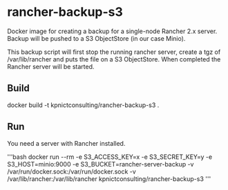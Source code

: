 # rancher-backup-s3

Docker image for creating a backup for a single-node Rancher 2.x server. Backup will be pushed to a S3 ObjectStore (in our case Minio).

This backup script will first stop the running rancher server, create a tgz of /var/lib/rancher and puts the file on a S3 ObjectStore. When completed the Rancher server will be started.

## Build

docker build -t kpnictconsulting/rancher-backup-s3 .

## Run

You need a server with Rancher installed.

'''bash
docker run --rm -e S3_ACCESS_KEY=x -e S3_SECRET_KEY=y -e S3_HOST=minio:9000 -e S3_BUCKET=rancher-server-backup -v /var/run/docker.sock:/var/run/docker.sock -v /var/lib/rancher:/var/lib/rancher kpnictconsulting/rancher-backup-s3
'''